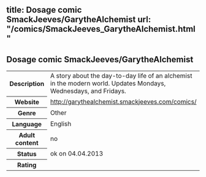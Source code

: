 title: Dosage comic SmackJeeves/GarytheAlchemist
url: "/comics/SmackJeeves_GarytheAlchemist.html"
---
Dosage comic SmackJeeves/GarytheAlchemist
-----------------------------------------

<table class="comicinfo">
<tr>
<th>Description</th><td>A story about the day-to-day life of an alchemist in the modern world. Updates Mondays, Wednesdays, and Fridays.</td>
</tr>
<tr>
<th>Website</th><td><a href="http://garythealchemist.smackjeeves.com/comics/">http://garythealchemist.smackjeeves.com/comics/</a></td>
</tr>
<tr>
<th>Genre</th><td>Other</td>
</tr>
<tr>
<th>Language</th><td>English</td>
</tr>
<tr>
<th>Adult content</th><td>no</td>
</tr>
<tr>
<th>Status</th><td>ok on 04.04.2013</td>
</tr>
<tr>
<th>Rating</th><td><div class="g-plusone" data-size="standard" data-annotation="bubble"
 data-href="http://garythealchemist.smackjeeves.com/comics/"></div></td>
</tr>
</table>
<script type="text/javascript">
  (function() {
    var po = document.createElement('script'); po.type = 'text/javascript'; po.async = true;
    po.src = 'https://apis.google.com/js/plusone.js';
    var s = document.getElementsByTagName('script')[0]; s.parentNode.insertBefore(po, s);
  })();
</script>
